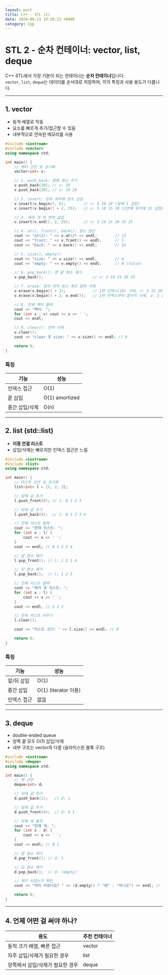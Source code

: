 ```yaml
---
layout: post
title: C++ - STL (2)
date: 2024-09-13 19:20:23 +0900
category: Cpp
---
```

# STL 2 - 순차 컨테이너: vector, list, deque

C++ STL에서 가장 기본이 되는 컨테이너는 **순차 컨테이너**입니다.  
`vector`, `list`, `deque`는 데이터를 순서대로 저장하며, 각각 특징과 사용 용도가 다릅니다.

---

## 1. vector

- 동적 배열로 작동
- 요소를 빠르게 추가/접근할 수 있음
- 내부적으로 연속된 메모리를 사용

```cpp
#include <iostream>
#include <vector>
using namespace std;

int main() {
    // 벡터 선언 및 초기화
    vector<int> v;

    // 1. push_back: 끝에 원소 추가
    v.push_back(10); // v: 10
    v.push_back(20); // v: 10 20

    // 2. insert: 임의 위치에 원소 삽입
    v.insert(v.begin(), 5);        // v: 5 10 20 (앞에 5 삽입)
    v.insert(v.begin() + 2, 15);   // v: 5 10 15 20 (2번째 위치에 15 삽입)

    // 3. 여러 개 한 번에 삽입
    v.insert(v.end(), 2, 25);      // v: 5 10 15 20 25 25

    // 4. at(), front(), back(): 원소 접근
    cout << "at(2): " << v.at(2) << endl;        // 15
    cout << "front: " << v.front() << endl;      // 5
    cout << "back: " << v.back() << endl;        // 25

    // 5. size(), empty()
    cout << "size: " << v.size() << endl;        // 6
    cout << "empty: " << v.empty() << endl;      // 0 (false)

    // 6. pop_back(): 맨 끝 원소 제거
    v.pop_back();                      // v: 5 10 15 20 25

    // 7. erase: 임의 위치 원소 혹은 범위 삭제
    v.erase(v.begin() + 1);            // 1번 인덱스(10) 삭제, v: 5 15 20 25
    v.erase(v.begin() + 2, v.end());   // 2번 인덱스부터 끝까지 삭제, v: 5 15

    // 8. 전체 벡터 출력
    cout << "벡터: ";
    for (int x : v) cout << x << ' ';
    cout << endl;

    // 9. clear(): 전부 삭제
    v.clear();
    cout << "clear 후 size: " << v.size() << endl; // 0

    return 0;
}
```

### 특징

| 기능          | 성능      |
|---------------|-----------|
| 인덱스 접근    | O(1)      |
| 끝 삽입        | O(1) amortized |
| 중간 삽입/삭제 | O(n)      |

---

## 2. list (std::list)

- **이중 연결 리스트**
- 삽입/삭제는 빠르지만 인덱스 접근은 느림

```cpp
#include <iostream>
#include <list>
using namespace std;

int main() {
    // 리스트 선언 및 초기화
    list<int> l = {1, 2, 3};

    // 앞에 값 추가
    l.push_front(0); // l: 0 1 2 3

    // 뒤에 값 추가
    l.push_back(4);  // l: 0 1 2 3 4

    // 전체 리스트 출력
    cout << "현재 리스트: ";
    for (int x : l) {
        cout << x << ' ';
    }
    cout << endl; // 0 1 2 3 4

    // 앞 원소 제거
    l.pop_front(); // l: 1 2 3 4

    // 뒤 원소 제거
    l.pop_back();  // l: 1 2 3

    // 전체 리스트 출력
    cout << "제거 후 리스트: ";
    for (int x : l) {
        cout << x << ' ';
    }
    cout << endl; // 1 2 3

    // 전체 리스트 비우기
    l.clear();

    cout << "리스트 크기: " << l.size() << endl; // 0

    return 0;
}
```

### 특징
| 기능        | 성능   |
|-------------|--------|
| 앞/뒤 삽입   | O(1)   |
| 중간 삽입    | O(1) (iterator 이용) |
| 인덱스 접근  |  없음  |

---

## 3. deque

- double-ended queue
- 양쪽 끝 모두 O(1) 삽입/삭제
- 내부 구조는 vector와 다름 (슬라이스된 블록 구조)

```cpp
#include <iostream>
#include <deque>
using namespace std;

int main() {
    // 덱 선언
    deque<int> d;

    // 뒤에 값 추가
    d.push_back(1);   // d: 1

    // 앞에 값 추가
    d.push_front(0);  // d: 0 1

    // 전체 덱 출력
    cout << "현재 덱: ";
    for (int x : d) {
        cout << x << ' ';
    }
    cout << endl; // 0 1

    // 앞 원소 제거
    d.pop_front(); // d: 1

    // 뒤 원소 제거
    d.pop_back();  // d: (empty)

    // 덱이 비었는지 확인
    cout << "덱이 비었나요? " << (d.empty() ? "예" : "아니오") << endl; // 예

    return 0;
}
```

---

## 4. 언제 어떤 걸 써야 하나?

| 용도                          | 추천 컨테이너 |
|-------------------------------|----------------|
| 동적 크기 배열, 빠른 접근      | vector         |
| 자주 삽입/삭제가 필요한 경우   | list           |
| 양쪽에서 삽입/삭제가 필요한 경우 | deque          |